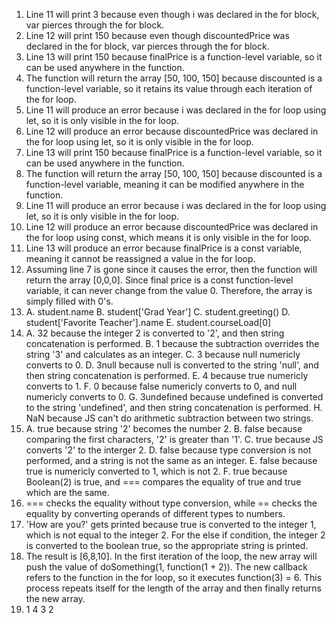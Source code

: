 1. Line 11 will print 3 because even though i was declared in the for block, var pierces through the for block. 
2. Line 12 will print 150 because even though discountedPrice was declared in the for block, var pierces through the for block. 
3. Line 13 will print 150 because finalPrice is a function-level variable, so it can be used anywhere in the function.
4. The function will return the array [50, 100, 150] because discounted is a function-level variable, so it retains its value through each iteration of the for loop. 
5. Line 11 will produce an error because i was declared in the for loop using let, so it is only visible in the for loop.
6. Line 12 will produce an error because discountedPrice was declared in the for loop using let, so it is only visible in the for loop.
7. Line 13 will print 150 because finalPrice is a function-level variable, so it can be used anywhere in the function.
8. The function will return the array [50, 100, 150] because discounted is a function-level variable, meaning it can be modified anywhere in the function.
9. Line 11 will produce an error because i was declared in the for loop using let, so it is only visible in the for loop.
10. Line 12 will produce an error because discountedPrice was declared in the for loop using const, which means it is only visible in the for loop.
11. Line 13 will produce an error because finalPrice is a const variable, meaning it cannot be reassigned a value in the for loop.
12. Assuming line 7 is gone since it causes the error, then the function will return the array [0,0,0]. Since final price is a const function-level variable, it can never change from the value 0. Therefore, the array is simply filled with 0's.
13. A. student.name
    B. student['Grad Year']
    C. student.greeting()
    D. student['Favorite Teacher'].name
    E. student.courseLoad[0]
14. A. 32 because the integer 2 is converted to '2', and then string concatenation is performed.
    B. 1 because the subtraction overrides the string '3' and calculates as an integer.
    C. 3 because null numericly converts to 0.
    D. 3null because null is converted to the string 'null', and then string concatenation is performed.
    E. 4 because true numericly converts to 1.
    F. 0 because false numericly converts to 0, and null numericly converts to 0.
    G. 3undefined because undefined is converted to the string 'undefined', and then string concatenation is performed.
    H. NaN because JS can't do arithmetic subtraction between two strings.
15. A. true because string '2' becomes the number 2. 
    B. false because comparing the first characters, '2' is greater than '1'.
    C. true because JS converts '2' to the interger 2.
    D. false because type conversion is not performed, and a string is not the same as an integer.
    E. false because true is numericly converted to 1, which is not 2.
    F. true because Boolean(2) is true, and === compares the equality of true and true which are the same. 
16. === checks the equality without type conversion, while == checks the equality by converting operands of different types to numbers.
17. 'How are you?' gets printed because true is converted to the integer 1, which is not equal to the integer 2. For the else if condition, the integer 2 is converted to the boolean true, so the appropriate string is printed. 
19. The result is [6,8,10]. In the first iteration of the loop, the new array will push the value of doSomething(1, function(1 + 2)). The new callback refers to the function in the for loop, so it executes function(3) = 6. This process repeats itself for the length of the array and then finally returns the new array.
21. 1
    4
    3
    2
